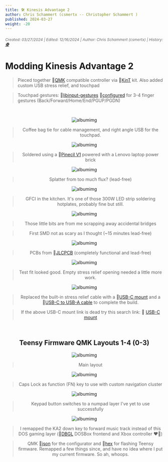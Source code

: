 ```yaml
---
title: 🛠️ Kinesis Advantage 2
author: Chris Schammert (csmertx -- Christopher Schammert )
published: 2024-03-27
weight: -20
---
```


###### <p style="font-size:12px"><span style="color:dimgray">_Created: 03/27/2024 | Edited: 12/16/2024 | Author: Chris Schammert (csmertx) | History: [🕵️](https://github.com/csmertx/csmertx.github.io/commits/main/content/Blog/stuff/2024/kinesis_advantage2.md "Github.com | csmertx \ csmertx.github.io \ commits \ main \ content \ Blog \ stuff \ 2024 \ Kinesis Advantage 2")_</span></p>

<!-- The content of this website was written by Christopher Schammert aka Chris Schammert -->

# Modding Kinesis Advantage 2

> Pieced together 🔗[QMK](https://config.qmk.fm/#/kinesis/kint36/LAYOUT "QMK Configurator") compatible controller via 🔗[KinT](https://github.com/kinx-project/kint "Github.com | kinx-project / kint") kit. Also added custom USB stress relief, and touchpad

> Touchpad gestures: 🔗[libinput-gestures](https://github.com/bulletmark/libinput-gestures "Github | bulletmark / libinput-gestures") 🔗[configured](https://github.com/csmertx/dotfiles/blob/master/config/libinput-gestures.conf "Github | csmertx / dotfiles / config / libinput-gestures.conf") for 3-4 finger gestures (Back/Forward/Home/End/PGUP/PGDN)

<br />

<div style="text-align: center;">

![albumimg](/Blog/stuff/images/ka2/0.jpg "Kinesis Advantage 2 LQ with white and light gray DSA keycaps and a Jellycomb touchpad")

> Coffee bag tie for cable management, and right angle USB for the touchpad.

![albumimg](/Blog/stuff/images/ka2/1.jpg "Small soldering station on a budget friendly manual adjustment standing table")

> Soldered using a 🔗[Pinecil V1](https://wiki.pine64.org/wiki/Pinecil "Pine64 Wiki | Pinecil") powered with a Lenovo laptop power brick

![albumimg](/Blog/stuff/images/ka2/2.jpg "Close up of a Teesny 3.6 with freshly soldered headers and some blistering on the Teensy CPU")

> Splatter from too much flux? (lead-free)

![albumimg](/Blog/stuff/images/ka2/3.jpg "Kitchen counter with budget friendly hot plate soldering equipment")

> GFCI in the kitchen. It's one of those 300W LED strip soldering hotplates, probably fine but still.

![albumimg](/Blog/stuff/images/ka2/4.jpg "Close up of freshly soldered SMD components for a KinT keyboard controller")

> Those little bits are from me scrapping away accidental bridges

> First SMD not as scary as I thought (~15 minutes lead-free)

![albumimg](/Blog/stuff/images/ka2/5.jpg "Underside of fully soldered KinT keyboard controller")

> PCBs from 🔗[JLCPCB](https://jlcpcb.com/ "JLCPCB") (completely functional and lead-free)

![albumimg](/Blog/stuff/images/ka2/6.jpg "KinT keyboard controller installed in an open and upside down Kinesis Advantage 2 keyboard")

> Test fit looked good. Empty stress relief opening needed a little more work.

![albumimg](/Blog/stuff/images/ka2/7.jpg "Micro USB to USB-C mount attached to replace the built-in stress relief cable of a Kinesis Advantage 2 keyboard")

> Replaced the built-in stress relief cable with a 🔗[USB-C mount](https://www.aliexpress.us/item/3256807745777636.html "Aliexpress | IP67 Waterproof Cable Micro-USB 2.0 5pin Male to USB-C 3.1") and a 🔗[USB-C to USB-A cable](https://www.aliexpress.us/item/2251832816054825.html "Aliexpress | USB-A to USB-C cable") to complete the build.

> If the above USB-C mount link is dead try this search link: 🔗 [USB-C mount](https://www.aliexpress.us/w/wholesale-Waterproof-Cable-Micro%2525252dUSB-2.0-5pin-Male-to-Usb%2525252dc.html)

<br />

## Teensy Firmware QMK Layouts 1-4 (0-3)

![albumimg](/Blog/stuff/images/ka2/ka2_layout_1.png "Kinesis Advantage QMK Layout Layer 1")

> Main layout

![albumimg](/Blog/stuff/images/ka2/ka2_layout_2.png "Kinesis Advantage QMK Layout Layer 2")

> Caps Lock as function (FN) key to use with custom navigation cluster

![albumimg](/Blog/stuff/images/ka2/ka2_layout_3.png "Kinesis Advantage QMK Layout Layer 3")

> Keypad button switches to a numpad layer I've yet to use successfully

![albumimg](/Blog/stuff/images/ka2/ka2_layout_4.png "Kinesis Advantage QMK Layout Layer 4")

> I remapped the KA2 down key to forward music track instead of this DOS gaming layer (🔗[DBGL](https://dbgl.org/ "DBGL.org") DOSBox frontend and Xbox controller ❤️‍🔥)

> QMK 🔗[json](/Blog/stuff/images/ka2/kinesis_kint36_layout_mertx3000_24_01_12.json "QMK .json file for use with QMK Configurator") for the configurator and 🔗[hex](/Blog/stuff/images/ka2/kinesis_kint36_layout_mertx3000_24_01_12.hex "Hexadecimal file created by the QMK configurator to flash firmware to a Teensy 3.6-4.x") for flashing Teensy firmware. Remapped a few things since, and have no idea where I put my current firmware. So ah, whoops.

<br />

</div><br />